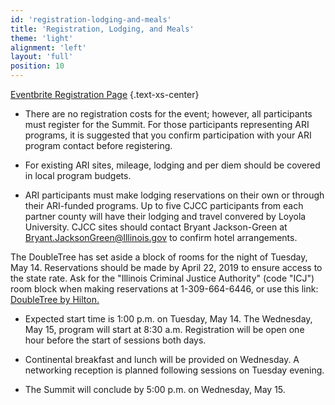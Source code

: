 ```yaml
---
id: 'registration-lodging-and-meals'
title: 'Registration, Lodging, and Meals'
theme: 'light'
alignment: 'left'
layout: 'full'
position: 10
---
```


[Eventbrite Registration Page](http://www.eventbrite.com/e/2019-adult-redeploy-illinois-criminal-justice-coordinating-council-summit-registration-59485399431) {.text-xs-center}

- There are no registration costs for the event; however, all participants must register for the Summit. For those participants representing ARI programs, it is suggested that you confirm participation with your ARI program contact before registering.

- For existing ARI sites, mileage, lodging and per diem should be covered in local program budgets.

- ARI participants must make lodging reservations on their own or through their ARI-funded programs. Up to five CJCC participants from each partner county will have their lodging and travel convered by Loyola University. CJCC sites should contact Bryant Jackson-Green at Bryant.JacksonGreen@Illinois.gov to confirm hotel arrangements.

The DoubleTree has set aside a block of rooms for the night of Tuesday, May 14. Reservations should be made by April 22, 2019 to ensure access to the state rate. Ask for the "Illinois Criminal Justice Authority" (code "ICJ") room block when making reservations at 1-309-664-6446, or use this link: [DoubleTree by Hilton.](https://doubletree.hilton.com/en/dt/groups/personalized/B/BMIDTDT-ICJ-20190513/index.jhtml?WT.mc_id=POG)

- Expected start time is 1:00 p.m. on Tuesday, May 14. The Wednesday, May 15, program will start at 8:30 a.m. Registration will be open one hour before the start of sessions both days.

- Continental breakfast and lunch will be provided on Wednesday. A networking reception is planned following sessions on Tuesday evening.

- The Summit will conclude by 5:00 p.m. on Wednesday, May 15.
